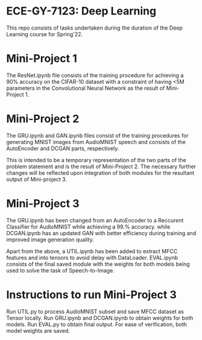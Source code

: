 # ECE-GY-7123: Deep Learning

This repo consists of tasks undertaken during the duration of the Deep Learning course for Spring'22.

# Mini-Project 1
The ResNet.ipynb file consists of the training procedure for achieving a 90% accuracy on the CIFAR-10 dataset with a constraint of having <5M parameters in the Convolutional Neural Network as the result of Mini-Project 1.

# Mini-Project 2
The GRU.ipynb and GAN.ipynb files consist of the training procedures for generating MNIST images from AudioMNIST speech and consists of the AutoEncoder and DCGAN parts, respectively. 

This is intended to be a temporary representation of the two parts of the problem statement and is the result of Mini-Project 2. The necessary further changes will be reflected upon integration of both modules for the resultant output of Mini-project 3. 

# Mini-Project 3
The GRU.ipynb has been changed from an AutoEncoder to a Reccurent Classifier for AudioMNIST while achieving a 99.% accuracy. while DCGAN.ipynb has an updated GAN with better efficiency during training and improved image generation quality.

Apart from the above, a UTIL.ipynb has been added to extract MFCC features and into tensors to avoid delay with DataLoader. EVAL.ipynb consists of the final saved module with the weights for both models being used to solve the task of Speech-to-Image.

# Instructions to run Mini-Project 3
Run UTIL.py to process AudioMNIST subset and save MFCC dataset as Tensor locally. Run GRU.ipynb and DCGAN.ipynb to obtain weights for both models. Run EVAL.py to obtain final output. For ease of verification, both model weights are saved.
